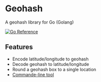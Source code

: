 # Geohash

A geohash library for Go (Golang)

[![Go Reference](https://pkg.go.dev/badge/github.com/pierrre/geohash.svg)](https://pkg.go.dev/github.com/pierrre/geohash)

## Features

- Encode latitude/longitude to geohash
- Decode geohash to latitude/longitude
- Round a geohash box to a single location
- [Commande-line tool](https://pkg.go.dev/github.com/pierrre/geohash/cmd/geohash)

